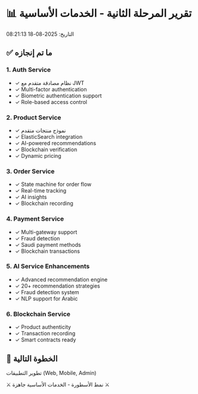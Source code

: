 # 📊 تقرير المرحلة الثانية - الخدمات الأساسية
التاريخ: 2025-08-18 08:21:13

## ✅ ما تم إنجازه

### 1. Auth Service
- ✓ نظام مصادقة متقدم مع JWT
- ✓ Multi-factor authentication
- ✓ Biometric authentication support
- ✓ Role-based access control

### 2. Product Service  
- ✓ نموذج منتجات متقدم
- ✓ ElasticSearch integration
- ✓ AI-powered recommendations
- ✓ Blockchain verification
- ✓ Dynamic pricing

### 3. Order Service
- ✓ State machine for order flow
- ✓ Real-time tracking
- ✓ AI insights
- ✓ Blockchain recording

### 4. Payment Service
- ✓ Multi-gateway support
- ✓ Fraud detection
- ✓ Saudi payment methods
- ✓ Blockchain transactions

### 5. AI Service Enhancements
- ✓ Advanced recommendation engine
- ✓ 20+ recommendation strategies
- ✓ Fraud detection system
- ✓ NLP support for Arabic

### 6. Blockchain Service
- ✓ Product authenticity
- ✓ Transaction recording
- ✓ Smart contracts ready

## 🚀 الخطوة التالية
تطوير التطبيقات (Web, Mobile, Admin)

⚔️ نمط الأسطورة - الخدمات الأساسية جاهزة ⚔️
